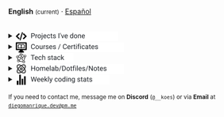 <!-- markdownlint-disable MD033 -->
<strong>English</strong> <small>(current)</small> · <a href="./README_es.md" title="Leer en Español">Español</a>
<br>
<br>
<details>
  <summary><span style="display:inline-flex;align-items:center;gap:8px;line-height:1;"><picture style="display:inline-block;margin:0">
    <source media="(prefers-color-scheme: dark)" srcset="assets/programming-code-signs-svgrepo-com-white.svg">
    <source media="(prefers-color-scheme: light)" srcset="assets/programming-code-signs-svgrepo-com.svg">
    <img src="assets/programming-code-signs-svgrepo-com.svg" alt="icon" width="22" height="22" style="display:inline-block;vertical-align:middle">
  </picture><picture style="display:inline-block;margin:0">
    <source media="(prefers-color-scheme: dark)" srcset="assets/summary-projects-white.svg">
    <source media="(prefers-color-scheme: light)" srcset="assets/summary-projects.svg">
    <img src="assets/summary-projects.svg" alt="Projects I've done" width="176" height="20" style="display:inline-block;vertical-align:middle">
  </picture></span></summary>

  <br>
  <table>
    <tbody>
      <tr>
        <td>
          <em><strong><a href="https://github.com/diegokoes/template">Template</a></strong></em>
        </td>
        <td>Lorem ipsum dolor sit amet, consectetur adipiscing elit.</td>
        <td>
          <img alt="React" src="https://cdn.simpleicons.org/react/61DAFB" width="22" height="22" title="React" style="margin-right:6px;vertical-align:middle;"/>
          <img alt="Angular" src="https://cdn.simpleicons.org/angular/DD0031" width="22" height="22" title="Angular" style="margin-right:6px;vertical-align:middle;"/>
          <img alt="Node.js" src="https://cdn.simpleicons.org/nodedotjs/339933" width="22" height="22" title="Node.js" style="margin-right:6px;vertical-align:middle;"/>
          <picture style="display:inline-block;margin:0">
            <source media="(prefers-color-scheme: dark)" srcset="https://cdn.simpleicons.org/express/ffffff">
            <source media="(prefers-color-scheme: light)" srcset="https://cdn.simpleicons.org/express/000000">
            <img alt="Express" src="https://cdn.simpleicons.org/express/000000" width="22" height="22" title="Express" style="margin-right:6px;vertical-align:middle;"/>
          </picture>
          <img alt="MongoDB" src="https://cdn.simpleicons.org/mongodb/47A248" width="22" height="22" title="MongoDB" style="vertical-align:middle;"/>
        </td>
      </tr>
      <tr>
        <td>
          <em><strong><a href="https://github.com/diegokoes/template">Template</a></strong></em>
        </td>
        <td>Sed do eiusmod tempor incididunt ut labore et dolore magna aliqua.</td>
        <td>
          <img alt="React" src="https://cdn.simpleicons.org/react/61DAFB" width="22" height="22" title="React" style="margin-right:6px;vertical-align:middle;"/>
          <img alt="Angular" src="https://cdn.simpleicons.org/angular/DD0031" width="22" height="22" title="Angular" style="margin-right:6px;vertical-align:middle;"/>
          <img alt="Node.js" src="https://cdn.simpleicons.org/nodedotjs/339933" width="22" height="22" title="Node.js" style="margin-right:6px;vertical-align:middle;"/>
          <picture style="display:inline-block;margin:0">
            <source media="(prefers-color-scheme: dark)" srcset="https://cdn.simpleicons.org/express/ffffff">
            <source media="(prefers-color-scheme: light)" srcset="https://cdn.simpleicons.org/express/000000">
            <img alt="Express" src="https://cdn.simpleicons.org/express/000000" width="22" height="22" title="Express" style="margin-right:6px;vertical-align:middle;"/>
          </picture>
          <img alt="MongoDB" src="https://cdn.simpleicons.org/mongodb/47A248" width="22" height="22" title="MongoDB" style="vertical-align:middle;"/>
        </td>
      </tr>
      <tr>
        <td>
          <em><strong><a href="https://github.com/diegokoes/template">Template</a></strong></em>
        </td>
        <td>Ut enim ad minim veniam, quis nostrud exercitation ullamco laboris.</td>
        <td>
          <img alt="React" src="https://cdn.simpleicons.org/react/61DAFB" width="22" height="22" title="React" style="margin-right:6px;vertical-align:middle;"/>
          <img alt="Angular" src="https://cdn.simpleicons.org/angular/DD0031" width="22" height="22" title="Angular" style="margin-right:6px;vertical-align:middle;"/>
          <img alt="Node.js" src="https://cdn.simpleicons.org/nodedotjs/339933" width="22" height="22" title="Node.js" style="margin-right:6px;vertical-align:middle;"/>
          <picture style="display:inline-block;margin:0">
            <source media="(prefers-color-scheme: dark)" srcset="https://cdn.simpleicons.org/express/ffffff">
            <source media="(prefers-color-scheme: light)" srcset="https://cdn.simpleicons.org/express/000000">
            <img alt="Express" src="https://cdn.simpleicons.org/express/000000" width="22" height="22" title="Express" style="margin-right:6px;vertical-align:middle;"/>
          </picture>
          <img alt="MongoDB" src="https://cdn.simpleicons.org/mongodb/47A248" width="22" height="22" title="MongoDB" style="vertical-align:middle;"/>
        </td>
      </tr>
  </tbody>
  </table>
</details>
<details>
  <summary><span style="display:inline-flex;align-items:center;gap:8px;line-height:1;"><picture style="display:inline-block;margin:0">
    <source media="(prefers-color-scheme: dark)" srcset="assets/course-svgrepo-com-white.svg">
    <source media="(prefers-color-scheme: light)" srcset="assets/course-svgrepo-com.svg">
    <img src="assets/course-svgrepo-com.svg" alt="icon" width="22" height="22" style="display:inline-block;vertical-align:middle">
  </picture><picture style="display:inline-block;margin:0">
    <source media="(prefers-color-scheme: dark)" srcset="assets/summary-courses-white.svg">
    <source media="(prefers-color-scheme: light)" srcset="assets/summary-courses.svg">
    <img src="assets/summary-courses.svg" alt="Courses / Certificates" width="188" height="20" style="display:inline-block;vertical-align:middle">
  </picture></span></summary>

  <br>
  <table>
    <tr><th align="left">Course</th><th align="left">Hours</th><th align="left">Description</th></tr>
    <tr><td colspan="3" align="left"><strong>Coursera</strong></td></tr>
    <tr><td><em><strong><a href="https://github.com/diegokoes/Courses/tree/main/Coursera/Meta_Backend_Certificate/">Meta Backend Certificate</a></strong></em></td><td>196</td><td>
    <small>Django - SQL - RESTful API design</small>
    </td></tr>
    <tr><td colspan="3" align="left"><strong>EDX</strong></td></tr>
    <tr><td><em><strong><a href="EDX/CS50Python">CS50 Python</a></strong></em></td><td>XX</td><td><img alt="Python" src="https://cdn.simpleicons.org/python/3776AB" width="22" height="22" title="Python" style="vertical-align:middle;"/></td></tr>
    <tr><td colspan="3" align="left"><strong>OpenWebinars</strong></td></tr>
    <tr><td><em><strong><a href="OpenWebinars/curso_typescript">Curso TypeScript</a></strong></em></td><td>XX</td><td><img alt="TypeScript" src="https://cdn.simpleicons.org/typescript/3178C6" width="22" height="22" title="TypeScript" style="margin-right:6px;vertical-align:middle;"/> </td></tr>
    <tr><td><em><strong><a href="OpenWebinars/Java%20desde%200%20-%20Records,%20Gen%C3%A9ricos%20y%20Colecciones">Java desde 0 — Records, Genéricos y Colecciones</a></strong></em></td><td>XX</td><td><img alt="Java" src="https://cdn.simpleicons.org/java/007396" width="22" height="22" title="Java" style="vertical-align:middle;"/></td></tr>
    <tr><td colspan="3" align="left"><strong>Udemy</strong></td></tr>
    <tr><td><em><strong><a href="Coursera/Udemy/Angular_Complete_Guide">Angular — The Complete Guide</a></strong></em></td><td>56</td><td><img alt="Angular" src="https://cdn.simpleicons.org/angular/DD0031" width="22" height="22" title="Angular" style="margin-right:6px;vertical-align:middle;"/> <img alt="TypeScript" src="https://cdn.simpleicons.org/typescript/3178C6" width="22" height="22" title="TypeScript" style="vertical-align:middle;"/></td></tr>
  </table>
</details>
<details>
  <summary><span style="display:inline-flex;align-items:center;gap:8px;line-height:1;"><picture style="display:inline-block;margin:0">
    <source media="(prefers-color-scheme: dark)" srcset="assets/knowledge-graph-svgrepo-com-white.svg">
    <source media="(prefers-color-scheme: light)" srcset="assets/knowledge-graph-svgrepo-com.svg">
    <img src="assets/knowledge-graph-svgrepo-com.svg" alt="icon" width="22" height="22" style="display:inline-block;vertical-align:middle">
  </picture><picture style="display:inline-block;margin:0">
    <source media="(prefers-color-scheme: dark)" srcset="assets/summary-stack-white.svg">
    <source media="(prefers-color-scheme: light)" srcset="assets/summary-stack.svg">
    <img src="assets/summary-stack.svg" alt="Tech stack" width="86" height="20" style="display:inline-block;vertical-align:middle">
  </picture></span></summary>
<br>
  <!-- Frontend -->
  <img alt="Frontend" src="https://img.shields.io/badge/Front%20%20%20-20232a?style=for-the-badge&logo=terminal&logoColor=white">
  <img alt="Angular" src="https://img.shields.io/badge/angular-7E22CE?style=for-the-badge&logo=angular&logoColor=white">
  <img alt="React" src="https://img.shields.io/badge/react-20232a?style=for-the-badge&logo=react&logoColor=61DAFB">
  <img alt="Tailwind CSS" src="https://img.shields.io/badge/tailwindcss-06B6D4?style=for-the-badge&logo=tailwindcss&logoColor=white">
  <img alt="SCSS/SASS" src="https://img.shields.io/badge/scss-CC6699?style=for-the-badge&logo=sass&logoColor=white">
<br>

  <!-- Backend -->
  <img alt="Backend" src="https://img.shields.io/badge/Back%20%20%20%20-20232a?style=for-the-badge&logo=terminal&logoColor=white">
  <img alt="Node.js" src="https://img.shields.io/badge/node.js-339933?style=for-the-badge&logo=nodedotjs&logoColor=white">
  <img alt="Express" src="https://img.shields.io/badge/express-000000?style=for-the-badge&logo=express&logoColor=white">
  <img alt="Spring" src="https://img.shields.io/badge/spring-6DB33F?style=for-the-badge&logo=spring&logoColor=white">
<br>

  <!-- Databases -->
  <img alt="Databases" src="https://img.shields.io/badge/DB's%20-20232a?style=for-the-badge&logo=terminal&logoColor=white">
  <img alt="MongoDB" src="https://img.shields.io/badge/mongodb-4EA94B?style=for-the-badge&logo=mongodb&logoColor=white">
  <img alt="Supabase" src="https://img.shields.io/badge/supabase-3ECF8E?style=for-the-badge&logo=supabase&logoColor=white">
  <img alt="Valkey" src="https://img.shields.io/badge/valkey-DC382D?style=for-the-badge&logo=valkey&logoColor=white">
  <img alt="DBeaver" src="https://img.shields.io/badge/dbeaver-2F6BFF?style=for-the-badge&logo=dbeaver&logoColor=white">
<br>
  <!-- DevOps -->
  <img alt="DevOps" src="https://img.shields.io/badge/DevOps%20%20%20-20232a?style=for-the-badge&logo=terminal&logoColor=white">
  <img alt="Docker" src="https://img.shields.io/badge/docker-2496ED?style=for-the-badge&logo=docker&logoColor=white">
  <img alt="Proxmox" src="https://img.shields.io/badge/proxmox-e57000?style=for-the-badge&logo=proxmox&logoColor=white">
  <img alt="Jenkins" src="https://img.shields.io/badge/jenkins-D24939?style=for-the-badge&logo=jenkins&logoColor=white">
  <img alt="Git" src="https://img.shields.io/badge/git-F05032?style=for-the-badge&logo=git&logoColor=white">
</details>

<details>
  <summary><span style="display:inline-flex;align-items:center;gap:8px;line-height:1;"><picture style="display:inline-block;margin:0">
    <source media="(prefers-color-scheme: dark)" srcset="assets/atom-svgrepo-com-white.svg">
    <source media="(prefers-color-scheme: light)" srcset="assets/atom-svgrepo-com.svg">
    <img src="assets/atom-svgrepo-com.svg" alt="icon" width="22" height="22" style="display:inline-block;vertical-align:middle">
  </picture><picture style="display:inline-block;margin:0">
    <source media="(prefers-color-scheme: dark)" srcset="assets/summary-homelab-white.svg">
    <source media="(prefers-color-scheme: light)" srcset="assets/summary-homelab.svg">
    <img src="assets/summary-homelab.svg" alt="Homelab/Dotfiles/Notes" width="188" height="20" style="display:inline-block;vertical-align:middle">
  </picture></span></summary>
<br>
  <table>
    <tbody>
      <tr>
        <td>
          <strong><a href="https://github.com/diegokoes/proxmox">proxmox</a></strong>
        </td>
        <td>Proxmox  configs and docs so that I don't forget painful lessons</td>
      </tr>
      <tr>
        <td>
          <strong><a href="https://github.com/diegokoes/dotfiles">dotfiles</a></strong>
        </td>
        <td>My dotfiles and environment setup for CachyOS</td>
      </tr>
      <tr>
        <td>
          <strong><a href="https://github.com/diegokoes/obsidian_programming">obsidian_programming</a></strong>
        </td>
        <td>Notes and Obsidian vault for programming and tech</td>
      </tr>
      <tr>
        <td>
          <strong><a href="https://github.com/stars/diegokoes/lists/computer-installed">Tools</a></strong>
        </td>
        <td>Starred software & utilities repos that I use</td>
      </tr>
      <tr>
        <td>
          <strong><a href="https://github.com/stars/diegokoes/lists/wrench-interesting">Interesting</a></strong>
        </td>
        <td>Starred repos I find useful/interesting</td>
      </tr>
    </tbody>
  </table>
</details>

<details>
  <summary><span style="display:inline-flex;align-items:center;gap:8px;line-height:1;"><picture style="display:inline-block;margin:0">
    <source media="(prefers-color-scheme: dark)" srcset="assets/stats-chart-sharp-svgrepo-com-white.svg">
    <source media="(prefers-color-scheme: light)" srcset="assets/stats-chart-sharp-svgrepo-com.svg">
    <img src="assets/stats-chart-sharp-svgrepo-com.svg" alt="icon" width="22" height="22" style="display:inline-block;vertical-align:middle">
  </picture><picture style="display:inline-block;margin:0">
    <source media="(prefers-color-scheme: dark)" srcset="assets/summary-stats-white.svg">
    <source media="(prefers-color-scheme: light)" srcset="assets/summary-stats.svg">
    <img src="assets/summary-stats.svg" alt="Weekly coding stats" width="158" height="20" style="display:inline-block;vertical-align:middle">
  </picture></span></summary>
  <br>
<!--START_SECTION:waka-->
**I'm an Early 🐤** 

```text
🌞 Morning    48 commits     ███░░░░░░░░░░░░░░░░░░░░░░   14.41% 
🌆 Daytime    137 commits    ██████████░░░░░░░░░░░░░░░   41.14% 
🌃 Evening    129 commits    █████████░░░░░░░░░░░░░░░░   38.74% 
🌙 Night      19 commits     █░░░░░░░░░░░░░░░░░░░░░░░░   5.71%

```


📊 **This Week I Spent My Time On** 

```text
⌚︎ Time Zone: Europe/Madrid

💬 Programming Languages: 
Java                     13 hrs 56 mins      ██████████░░░░░░░░░░░░░░░   40.4% 
Markdown                 11 hrs 12 mins      ████████░░░░░░░░░░░░░░░░░   32.5% 
Other                    4 hrs 38 mins       ███░░░░░░░░░░░░░░░░░░░░░░   13.46% 
CSS                      1 hr 6 mins         ░░░░░░░░░░░░░░░░░░░░░░░░░   3.23% 
JavaScript               47 mins             ░░░░░░░░░░░░░░░░░░░░░░░░░   2.3%

🔥 Editors: 
IntelliJ IDEA            14 hrs 7 mins       ██████████░░░░░░░░░░░░░░░   40.93% 
Obsidian                 10 hrs 35 mins      ███████░░░░░░░░░░░░░░░░░░   30.7% 
VS Code                  9 hrs 30 mins       ███████░░░░░░░░░░░░░░░░░░   27.56% 
Cursor                   16 mins             ░░░░░░░░░░░░░░░░░░░░░░░░░   0.81%

🐱‍💻 Projects: 
servidor                 15 hrs 26 mins      ███████████░░░░░░░░░░░░░░   44.75% 
obsidian_programming     8 hrs 13 mins       ██████░░░░░░░░░░░░░░░░░░░   23.82% 
dotfiles                 6 hrs 10 mins       ████░░░░░░░░░░░░░░░░░░░░░   17.87% 
Unknown Project          2 hrs 40 mins       ██░░░░░░░░░░░░░░░░░░░░░░░   7.76% 
hsn-react-node           1 hr 7 mins         ░░░░░░░░░░░░░░░░░░░░░░░░░   3.24%

💻 Operating System: 
Linux                    34 hrs 30 mins      █████████████████████████   100.0%

```

**I Mostly Code in Python** 

```text
Python                   5 repos             █████████░░░░░░░░░░░░░░░░   38.46% 
TypeScript               2 repos             ███░░░░░░░░░░░░░░░░░░░░░░   15.38% 
JavaScript               2 repos             ███░░░░░░░░░░░░░░░░░░░░░░   15.38% 
SCSS                     1 repo              ██░░░░░░░░░░░░░░░░░░░░░░░   7.69% 
Lua                      1 repo              ██░░░░░░░░░░░░░░░░░░░░░░░   7.69%

```



 Last Updated on 31/10/2025
<!--END_SECTION:waka-->
</details>

<small>If you need to contact me, message me on <strong>Discord</strong> (`@__koes`) or via <strong>Email</strong> at <code>diegomanrique.dev@pm.me</code></small>
